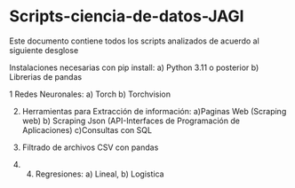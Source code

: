 # Scripts-ciencia-de-datos-JAGI

Este documento contiene todos los scripts analizados de acuerdo al siguiente desglose

Instalaciones necesarias con pip install:
a) Python 3.11 o posterior
b) Librerias de pandas

1 Redes Neuronales:  a) Torch  b) Torchvision

2. Herramientas para Extracción de información: a)Paginas Web (Scraping web)  b) Scraping Json (API-Interfaces de Programación de Aplicaciones) c)Consultas con SQL

3. Filtrado de archivos CSV con pandas

4. 4. Regresiones:  a) Lineal, b) Logistica
